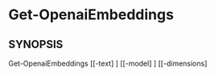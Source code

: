 ﻿---
external help file: powershai-help.xml
schema: 2.0.0
powershai: true
---

# Get-OpenaiEmbeddings

## SYNOPSIS <!--!= @#Synop !-->

Get-OpenaiEmbeddings [[-text] <Object>] [[-model] <Object>] [[-dimensions] <Object>] [<CommonParameters>]


## SYNTAX <!--!= @#Syntax !-->

```
Get-OpenaiEmbeddings [[-text] <Object>] [[-model] <Object>] [[-dimensions] <Object>] [<CommonParameters>]
```

## PARAMETERS <!--!= @#Params !-->

### -dimensions

```yml
Parameter Set: (All)
Type: Object
Aliases: 
Accepted Values: 
Required: false
Position: 2
Default Value: 
Accept pipeline input: false
Accept wildcard characters: 
```

### -model

```yml
Parameter Set: (All)
Type: Object
Aliases: 
Accepted Values: 
Required: false
Position: 1
Default Value: 
Accept pipeline input: false
Accept wildcard characters: 
```

### -text

```yml
Parameter Set: (All)
Type: Object
Aliases: 
Accepted Values: 
Required: false
Position: 0
Default Value: 
Accept pipeline input: false
Accept wildcard characters: 
```


<!--PowershaiAiDocBlockStart-->
_Automatically translated using PowershAI and AI._
<!--PowershaiAiDocBlockEnd-->
